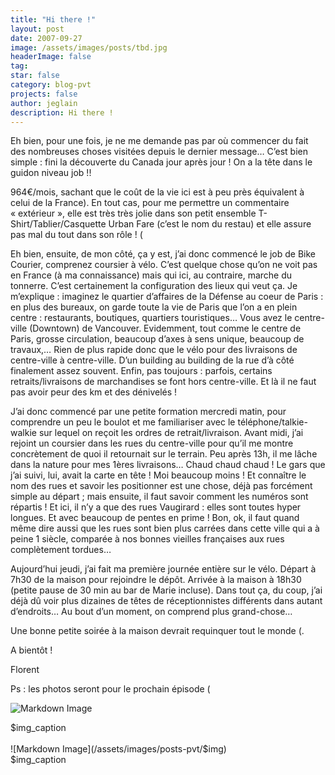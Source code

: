 ```yaml
---
title: "Hi there !"
layout: post
date: 2007-09-27
image: /assets/images/posts/tbd.jpg
headerImage: false
tag:
star: false
category: blog-pvt
projects: false
author: jeglain
description: Hi there !
---
```

Eh bien, pour une fois, je ne me demande pas par où commencer du fait
des nombreuses choses visitées depuis le dernier message… C’est
bien simple : fini la découverte du Canada jour après jour ! On a la
tête dans le guidon niveau job !!

964€/mois, sachant que le coût de la vie ici est à peu près
équivalent à celui de la France). En tout cas, pour me permettre un
commentaire « extérieur », elle est très très jolie dans son
petit ensemble T-Shirt/Tablier/Casquette Urban Fare (c’est le nom du
restau) et elle assure pas mal du tout dans son rôle ! (

Eh bien, ensuite, de mon côté, ça y est, j’ai donc commencé le job
de Bike Courier, comprenez coursier à vélo. C’est quelque chose
qu’on ne voit pas en France (à ma connaissance) mais qui ici, au
contraire, marche du tonnerre. C’est certainement la configuration des
lieux qui veut ça. Je m’explique : imaginez le quartier d’affaires
de la Défense au coeur de Paris : en plus des bureaux, on garde toute
la vie de Paris que l’on a en plein centre : restaurants, boutiques,
quartiers touristiques… Vous avez le centre-ville (Downtown) de
Vancouver. Evidemment, tout comme le centre de Paris, grosse
circulation, beaucoup d’axes à sens unique, beaucoup de travaux,…
Rien de plus rapide donc que le vélo pour des livraisons de
centre-ville à centre-ville. D’un building au building de la rue
d’à côté finalement assez souvent. Enfin, pas toujours : parfois,
certains retraits/livraisons de marchandises se font hors centre-ville.
Et là il ne faut pas avoir peur des km et des dénivelés !

J’ai donc commencé par une petite formation mercredi matin, pour
comprendre un peu le boulot et me familiariser avec le
téléphone/talkie-walkie sur lequel on reçoit les ordres de
retrait/livraison. Avant midi, j’ai rejoint un coursier dans les rues
du centre-ville pour qu’il me montre concrètement de quoi il
retournait sur le terrain. Peu après 13h, il me lâche dans la nature
pour mes 1ères livraisons… Chaud chaud chaud ! Le gars que j’ai
suivi, lui, avait la carte en tête ! Moi beaucoup moins ! Et
connaître le nom des rues et savoir les positionner est une chose,
déjà pas forcément simple au départ ; mais ensuite, il faut savoir
comment les numéros sont répartis ! Et ici, il n’y a que des rues
Vaugirard : elles sont toutes hyper longues. Et avec beaucoup de pentes
en prime ! Bon, ok, il faut quand même dire aussi que les rues sont
bien plus carrées dans cette ville qui a à peine 1 siècle, comparée
à nos bonnes vieilles françaises aux rues complètement tordues…

Aujourd’hui jeudi, j’ai fait ma première journée entière sur le
vélo. Départ à 7h30 de la maison pour rejoindre le dépôt. Arrivée
à la maison à 18h30 (petite pause de 30 min au bar de Marie incluse).
Dans tout ça, du coup, j’ai déjà dû voir plus dizaines de têtes
de réceptionnistes différents dans autant d’endroits… Au bout
d’un moment, on comprend plus grand-chose…

Une bonne petite soirée à la maison devrait requinquer tout le
monde (.

A bientôt !

Florent

Ps : les photos seront pour le prochain épisode (

![Markdown Image](/assets/images/posts-pvt/$img)
<figcaption class="caption">$img_caption</figcaption>
<br>
![Markdown Image](/assets/images/posts-pvt/$img)
<figcaption class="caption">$img_caption</figcaption>
<br>
